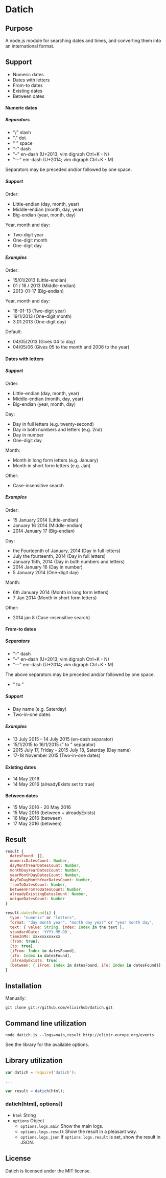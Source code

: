 # Datich

## Purpose

A node.js module for searching dates and times, and converting them into an
international format.


## Support

* Numeric dates
* Dates with letters
* From-to dates
* Existing dates
* Between dates

#### Numeric dates

##### Separators

* "/" slash
* "." dot
* " " space
* "-" dash
* "–" en-dash (U+2013; vim digraph Ctrl+K - N)
* "—" em-dash (U+2014; vim digraph Ctrl+K - M)

Separators may be preceded and/or followed by one space.

##### Support

Order:
* Little-endian (day, month, year)
* Middle-endian (month, day, year)
* Big-endian (year, month, day)

Year, month and day:
* Two-digit year
* One-digit month
* One-digit day

##### Examples

Order:
* 15/01/2013 (Little-endian)
* 01 / 16 / 2013 (Middle-endian)
* 2013-01-17 (Big-endian)

Year, month and day:
* 18-01-13 (Two-digit year)
* 19/1/2013 (One-digit month)
* 3.01.2013 (One-digit day)

Default:
* 04/05/2013 (Gives 04 to day)
* 04/05/06 (Gives 05 to the month and 2006 to the year)


#### Dates with letters

##### Support

Order:
* Little-endian (day, month, year)
* Middle-endian (month, day, year)
* Big-endian (year, month, day)

Day:
* Day in full letters (e.g. twenty-second)
* Day in both numbers and letters (e.g. 2nd)
* Day in number
* One-digit day

Month:
* Month in long form letters (e.g. January)
* Month in short form letters (e.g. Jan)

Other:
* Case-insensitive search

##### Examples

Order:
* 15 January 2014 (Little-endian)
* January 16 2014 (Middle-endian)
* 2014 January 17 (Big-endian)

Day:
* the Fourteenth of January, 2014 (Day in full letters)
* July the fourteenth, 2014 (Day in full letters)
* January 15th, 2014 (Day in both numbers and letters)
* 2014 January 16 (Day in number)
* 5 January 2014 (One-digit day)

Month:
* 6th January 2014 (Month in long form letters)
* 7 Jan 2014 (Month in short form letters)

Other:
* 2014 jan 8 (Case-insensitive search)


#### From-to dates

##### Separators

* "-" dash
* "–" en-dash (U+2013; vim digraph Ctrl+K - N)
* "—" em-dash (U+2014; vim digraph Ctrl+K - M)

The above separators may be preceded and/or followed by one space.

* " to "

##### Support

* Day name (e.g. Saterday)
* Two-in-one dates

##### Examples

* 13 July 2015 – 14 July 2015 (en-dash separator)
* 15/1/2015 to 16/1/2015 (" to " separator)
* 2015 July 17, Friday - 2015 July 18, Saterday (Day name)
* 17-18 November 2015 (Two-in-one dates)

#### Existing dates

* 14 May 2016
* 14 May 2016 (alreadyExists set to true)

#### Between dates

* 15 May 2016 - 20 May 2016
* 15 May 2016 (between + alreadyExists)
* 16 May 2016 (between)
* 17 May 2016 (between)

## Result

```Javascript
result {
  datesFound: [],
  numericDatesCount: Number,
  dayMonthYearDatesCount: Number,
  monthDayYearDatesCount: Number,
  yearMonthDayDatesCount: Number,
  dayToDayMonthYearDatesCount: Number,
  fromToDatesCount: Number,
  betweenFromToDatesCount: Number,
  alreadyExistingDatesCount: Number,
  uniqueDatesCount: Number
}
```

```Javascript
result.datesFound[i] {
  type: "numeric" or "letters",
  format: "day month year", "month day year" or "year month day",
  text: { value: String, index: Index in the text },
  standardDate: 'YYYY-MM-DD',
  timeInMs: xxxxxxxxxxxx
  [from: true],
  [to: true],
  [iFrom: Index in datesFound],
  [iTo: Index in datesFound],
  [alreadyExists: true],
  [between: { iFrom: Index in datesFound, iTo: Index in datesFound}]
}
```

## Installation

Manually:

```Shell
git clone git://github.com/elixirhub/datich.git
```


## Command line utilization

```Shell
node datich.js --logs=main,result http://elixir-europe.org/events
```

See the library for the available options.


## Library utilization

```Javascript
var datich = require('datich');

...

var result = datich(html);
```

### datich(html[, options])

* `html` String
* `options` Object
  * `options.logs.main` Show the main logs.
  * `options.logs.result` Show the result in a pleasant way.
  * `options.logs.json` If `options.logs.result` is set, show the result in
    JSON.

## License

Datich is licensed under the MIT license.
